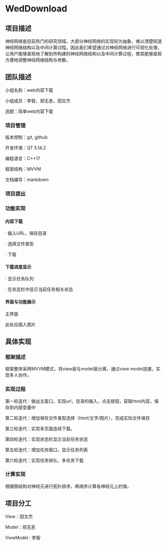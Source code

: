 # WedDownload

## 项目描述 ##
神经网络是目前热门的研究领域，大部分神经网络的实现较为抽象，难以清楚知道神经网络结构以及中间计算过程。因此我们希望通过对神经网络进行可视化处理，让用户能够直观地了解到所构建的神经网络结构以及中间计算过程，使其能够直观方便地调整神经网络结构与参数。

## 团队描述 ##
小组名称：web内容下载

小组成员：李智，郑无恙，田文杰

选题：简单web内容下载
### 项目管理 ###

版本控制：git, github

开发环境：QT 5.14.2

编程语言：C++17

框架结构：MVVM

文档编写：markdown

### 项目提出 ###


### 功能实现 ###

#### 内容下载

· 输入URL，保存目录

· 选择文件类型

· 下载

#### 下载进度显示

· 显示任务队列

· 在状态栏中显示当前任务相关状态


#### 界面与功能展示

主界面

此处应插入图片

## 具体实现

### 框架描述 ###

框架整体采用MVVM模式，将view层与model层分离，通过view model连接，实现多人协作。

### 实现过程 ###

第一轮迭代：做出主窗口，实现url，目录的输入，点击按钮，获取html内容，保存到内部变量中

第二轮迭代：增加保存文件类型选择（html/文字/图片），完成实际文件保存

第三轮迭代：实现多页面连续下载。

第四轮迭代：实现状态栏显示当前任务状态

第五轮迭代：增加任务窗口，显示任务列表

第六轮迭代：实现任务排队，多任务下载

### 计算实现 ###

根据图结构对神经元进行拓扑排序，再顺序计算各神经元上的值。

## 项目分工 ##

View：田文杰

Model：郑无恙

ViewModel : 李智